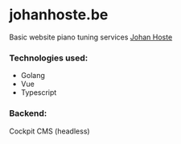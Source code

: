 # johanhoste.be
Basic website piano tuning services [Johan Hoste](https://www.johanhoste.be)

### Technologies used:
- Golang
- Vue
- Typescript

### Backend:
Cockpit CMS (headless)
